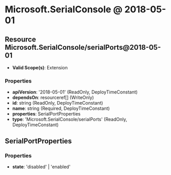 # Microsoft.SerialConsole @ 2018-05-01

## Resource Microsoft.SerialConsole/serialPorts@2018-05-01
* **Valid Scope(s)**: Extension
### Properties
* **apiVersion**: '2018-05-01' (ReadOnly, DeployTimeConstant)
* **dependsOn**: resourceref[] (WriteOnly)
* **id**: string (ReadOnly, DeployTimeConstant)
* **name**: string (Required, DeployTimeConstant)
* **properties**: SerialPortProperties
* **type**: 'Microsoft.SerialConsole/serialPorts' (ReadOnly, DeployTimeConstant)

## SerialPortProperties
### Properties
* **state**: 'disabled' | 'enabled'

